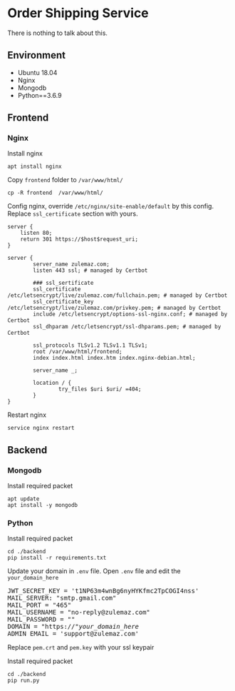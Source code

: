 # Order Shipping Service
There is nothing to talk about this. 

## Environment 

- Ubuntu 18.04
- Nginx 
- Mongodb
- Python==3.6.9


## Frontend

### Nginx  

Install nginx

```
apt install nginx
```

Copy `frontend` folder to `/var/www/html/`

```
cp -R frontend  /var/www/html/
```
Config nginx, override `/etc/nginx/site-enable/default` by this config. Replace `ssl_certificate` section with yours.
```
server {
    listen 80;
    return 301 https://$host$request_uri;
}

server {
        server_name zulemaz.com;
        listen 443 ssl; # managed by Certbot
        
        ### ssl_sertificate 
        ssl_certificate /etc/letsencrypt/live/zulemaz.com/fullchain.pem; # managed by Certbot
        ssl_certificate_key /etc/letsencrypt/live/zulemaz.com/privkey.pem; # managed by Certbot
        include /etc/letsencrypt/options-ssl-nginx.conf; # managed by Certbot
        ssl_dhparam /etc/letsencrypt/ssl-dhparams.pem; # managed by Certbot

        ssl_protocols TLSv1.2 TLSv1.1 TLSv1;
        root /var/www/html/frontend;
        index index.html index.htm index.nginx-debian.html;

        server_name _;

        location / {
                try_files $uri $uri/ =404;
        }
}

```
Restart nginx

```
service nginx restart
```


## Backend

### Mongodb 

Install required packet
```
apt update
apt install -y mongodb
```


### Python  

Install required packet
```
cd ./backend
pip install -r requirements.txt
```
Update your domain in `.env` file. Open `.env` file and edit the `your_domain_here` 
<pre>
JWT_SECRET_KEY = 't1NP63m4wnBg6nyHYKfmc2TpCOGI4nss'
MAIL_SERVER: "smtp.gmail.com"
MAIL_PORT = "465"
MAIL_USERNAME = "no-reply@zulemaz.com"
MAIL_PASSWORD = ""
DOMAIN = "https://"<em>your_domain_here</em>  
ADMIN_EMAIL = 'support@zulemaz.com'
</pre>


Replace `pem.crt` and `pem.key` with your ssl keypair

Install required packet
```
cd ./backend
pip run.py
```
